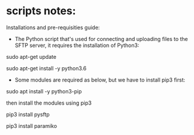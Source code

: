 # scripts notes:
Installations and pre-requisities guide:

- The Python script that's used for connecting and uploading files to the SFTP server, it requires the installation of Python3:

sudo apt-get update

sudo apt-get install -y python3.6

- Some modules are required as below, but we have to install pip3 first:

sudo apt install -y python3-pip

then install the modules using pip3

pip3 install pysftp

pip3 install paramiko




